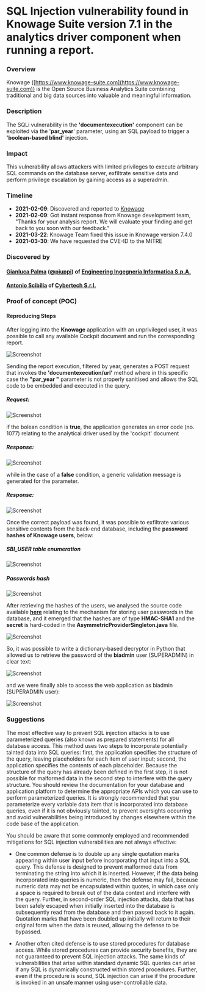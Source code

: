 # SQL Injection vulnerability found in Knowage Suite version 7.1 in the analytics driver component when running a report.

### Overview
Knowage ([https://www.knowage-suite.com](https://www.knowage-suite.com)) is the Open Source Business Analytics Suite combining traditional and big data sources into valuable and meaningful information.

### Description
The SQLi vulnerability in the **'documentexecution'** component can be exploited via the '**par_year**' parameter, using an SQL payload to trigger a **'boolean-based blind'** injection.

### Impact
This vulnerability allows attackers with limited privileges to execute arbitrary SQL commands on the database server, exfiltrate sensitive data and perform privilege escalation by gaining access as a superadmin.

### Timeline
- **2021-02-09**: Discovered and reported to [Knowage](https://www.knowage-suite.com)
- **2021-02-09**: Got instant response from Knowage development team, "Thanks for your analysis report. We will evaluate your finding and get back to you soon with our feedback."
- **2021-03-22**: Knowage Team fixed this issue in Knowage version 7.4.0
- **2021-03-30**: We have requested the CVE-ID to the MITRE

### Discovered by

#### [Gianluca Palma](https://www.linkedin.com/in/piuppi/) ([@piuppi](https://twitter.com/piuppi)) of [Engineering Ingegneria Informatica S.p.A.](https://www.eng.it)
#### [Antonio Scibilia](https://www.linkedin.com/in/nynuz/) of [Cybertech S.r.l.](https://cybertech.eu)

### Proof of concept (POC)
#### Reproducing Steps

After logging into the **Knowage** application with an unprivileged user, it was possible to call any available Cockpit document and run the corresponding report.

![Screenshot](images/sqli-cockpit-report.png)

Sending the report execution, filtered by year, generates a POST request that invokes the **'documentexecution/url'** method where in this specific case the **"par_year "** parameter is not properly sanitised and allows the SQL code to be embedded and executed in the query.

##### Request:
![Screenshot](images/sqli-payload-R.png)

if the bolean condition is **true**, the application generates an error code (no. 1077) relating to the analytical driver used by the 'cockpit' document

##### Response:
![Screenshot](images/sqli-response-true.png)

while in the case of a **false** condition, a generic validation message is generated for the parameter.
##### Response:
![Screenshot](images/sqli-response-false.png)

Once the correct payload was found, it was possible to exfiltrate various sensitive contents from the back-end database, including the **password hashes of Knowage users**, below:

##### SBI_USER table enumeration

![Screenshot](images/sqli-sbi_user-table.png)

##### Passwords hash

![Screenshot](images/sqli-sbi_user-password.png) 

After retrieving the hashes of the users, we analysed the source code available **[here](https://github.com/KnowageLabs/Knowage-Server/blob/master/cas/src/main/java/it/eng/spagobi/authentication/handler/AsymmetricProviderSingleton.java)** relating to the mechanism for storing user passwords in the database, and it emerged that the hashes are of type **HMAC-SHA1** and the **secret** is hard-coded in the **AsymmetricProviderSingleton.java** file.

![Screenshot](images/sqli-hmacsha1.png)

So, it was possible to write a dictionary-based decryptor in Python that allowed us to retrieve the password of the **biadmin** user (SUPERADMIN) in clear text:

![Screenshot](images/sqli-knowagedecryptor.png)

and we were finally able to access the web application as biadmin (SUPERADMIN user):

![Screenshot](images/sqli-biadmin.png)


### Suggestions

The most effective way to prevent SQL injection attacks is to use parameterized queries (also known as prepared statements) for all database access. This method uses two steps to incorporate potentially tainted data into SQL queries: first, the application specifies the structure of the query, leaving placeholders for each item of user input; second, the application specifies the contents of each placeholder. Because the structure of the query has already been defined in the first step, it is not possible for malformed data in the second step to interfere with the query structure. You should review the documentation for your database and application platform to determine the appropriate APIs which you can use to perform parameterized queries. It is strongly recommended that you parameterize every variable data item that is incorporated into database queries, even if it is not obviously tainted, to prevent oversights occurring and avoid vulnerabilities being introduced by changes elsewhere within the code base of the application.

You should be aware that some commonly employed and recommended mitigations for SQL injection vulnerabilities are not always effective:

- One common defense is to double up any single quotation marks appearing within user input before incorporating that input into a SQL query. This defense is designed to prevent malformed data from terminating the string into which it is inserted. However, if the data being incorporated into queries is numeric, then the defense may fail, because numeric data may not be encapsulated within quotes, in which case only a space is required to break out of the data context and interfere with the query. Further, in second-order SQL injection attacks, data that has been safely escaped when initially inserted into the database is subsequently read from the database and then passed back to it again. Quotation marks that have been doubled up initially will return to their original form when the data is reused, allowing the defense to be bypassed.

- Another often cited defense is to use stored procedures for database access. While stored procedures can provide security benefits, they are not guaranteed to prevent SQL injection attacks. The same kinds of vulnerabilities that arise within standard dynamic SQL queries can arise if any SQL is dynamically constructed within stored procedures. Further, even if the procedure is sound, SQL injection can arise if the procedure is invoked in an unsafe manner using user-controllable data.

